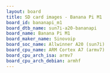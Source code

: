 ```yaml
---
layout: board
title: SD card images - Banana Pi M1
board_id: bananapi_m1
board_dtb_name: sun7i-a20-bananapi
board_name: Banana Pi M1
board_maker_name: Sinovoip
board_soc_name: Allwinner A20 (sun7i)
board_cpu_name: ARM Cortex A7 (armv7)
board_cpu_arch_isa: armv7
board_cpu_arch_debian: armhf
---
```


